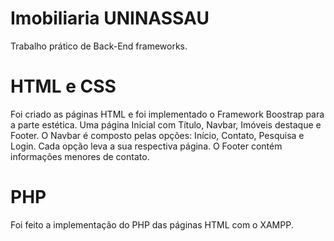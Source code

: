 # Imobiliaria UNINASSAU
 Trabalho prático de Back-End frameworks.
# HTML e CSS
 Foi criado as páginas HTML e foi implementado o Framework Boostrap para a parte estética.
 Uma página Inicial com Título, Navbar, Imóveis destaque e Footer.
 O Navbar é composto pelas opções: Início, Contato, Pesquisa e Login. Cada opção leva a sua respectiva página.
 O Footer contém informações menores de contato.
# PHP
 Foi feito a implementação do PHP das páginas HTML com o XAMPP.

